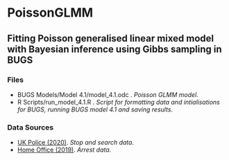 # PoissonGLMM
## Fitting Poisson generalised linear mixed model with Bayesian inference using Gibbs sampling in BUGS

### Files

- BUGS Models/Model 4.1/model_4.1.odc . *Poisson GLMM model*.
- R Scripts/run_model_4.1.R . *Script for formatting data and intialisations for BUGS, running BUGS model 4.1 and saving results*.

### Data Sources

- [UK Police (2020)](https://data.police.uk/data/ ). *Stop and search data*.
- [Home Office (2019)](https://www.gov.uk/government/collections/police-powers-and-procedures-england-and-wales). *Arrest data*.
